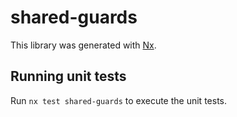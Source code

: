 # shared-guards

This library was generated with [Nx](https://nx.dev).

## Running unit tests

Run `nx test shared-guards` to execute the unit tests.
